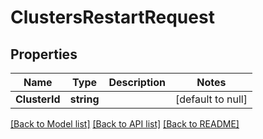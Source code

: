 # ClustersRestartRequest

## Properties
Name | Type | Description | Notes
------------ | ------------- | ------------- | -------------
**ClusterId** | **string** |  | [default to null]

[[Back to Model list]](../README.md#documentation-for-models) [[Back to API list]](../README.md#documentation-for-api-endpoints) [[Back to README]](../README.md)


